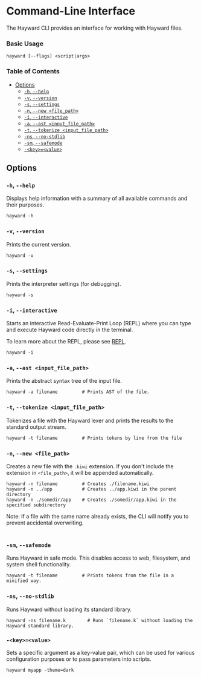# Command-Line Interface

The Hayward CLI provides an interface for working with Hayward files.

### Basic Usage

```
hayward [--flags] <script|args>
```

### Table of Contents
- [Options](#options)
  - [`-h`, `--help`](#-h---help)
  - [`-v`, `--version`](#-v---version)
  - [`-s`, `--settings`](#-s---settings)
  - [`-n`, `--new <file_path>`](#-n---new-file_path)
  - [`-i`, `--interactive`](#-i---interactive)
  - [`-a`, `--ast <input_file_path>`](#-a---ast-input_file_path)
  - [`-t`, `--tokenize <input_file_path>`](#-t---tokenize-input_file_path)
  - [`-ns`, `--no-stdlib`](#-ns---no-stdlib)
  - [`-sm`, `--safemode`](#-sm---safemode)
  - [`-<key>=<value>`](#-keyvalue)

## Options

### `-h`, `--help`

Displays help information with a summary of all available commands and their purposes.

```
hayward -h
```

### `-v`, `--version`

Prints the current version.

```
hayward -v
```

### `-s`, `--settings`

Prints the interpreter settings (for debugging).

```
hayward -s
```

### `-i`, `--interactive`

Starts an interactive Read-Evaluate-Print Loop (REPL) where you can type and execute Hayward code directly in the terminal. 

To learn more about the REPL, please see [REPL](repl.md).


```
hayward -i
```

### `-a`, `--ast <input_file_path>`

Prints the abstract syntax tree of the input file.

```
hayward -a filename         # Prints AST of the file.
```

### `-t`, `--tokenize <input_file_path>`

Tokenizes a file with the Hayward lexer and prints the results to the standard output stream.

```
hayward -t filename         # Prints tokens by line from the file
```

### `-n`, `--new <file_path>`

Creates a new file with the `.kiwi` extension. If you don't include the extension in `<file_path>`, it will be appended automatically.

```
hayward -n filename         # Creates ./filename.kiwi
hayward -n ../app           # Creates ../app.kiwi in the parent directory
hayward -n ./somedir/app    # Creates ./somedir/app.kiwi in the specified subdirectory
```

Note: If a file with the same name already exists, the CLI will notify you to prevent accidental overwriting.<br><br>

### `-sm`, `--safemode`

Runs Hayward in safe mode. This disables access to web, filesystem, and system shell functionality.

```
hayward -t filename         # Prints tokens from the file in a minified way.
```

### `-ns`, `--no-stdlib`

Runs Hayward without loading its standard library.

```
hayward -ns filename.k        # Runs `filename.k` without loading the Hayward standard library.
```

### `-<key>=<value>`

Sets a specific argument as a key-value pair, which can be used for various configuration purposes or to pass parameters into scripts.

```
hayward myapp -theme=dark
```
